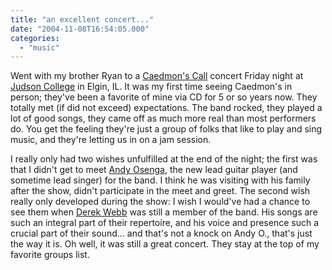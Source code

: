 ```yaml
---
title: "an excellent concert..."
date: "2004-11-08T16:54:05.000"
categories: 
  - "music"
---
```


Went with my brother Ryan to a [Caedmon's Call](http://www.caedmonscall.com) concert Friday night at [Judson College](http://www.judsoncollege.edu) in Elgin, IL. It was my first time seeing Caedmon's in person; they've been a favorite of mine via CD for 5 or so years now. They totally met (if did not exceed) expectations. The band rocked, they played a lot of good songs, they came off as much more real than most performers do. You get the feeling they're just a group of folks that like to play and sing music, and they're letting us in on a jam session.  
  
I really only had two wishes unfulfilled at the end of the night; the first was that I didn't get to meet [Andy Osenga](http://www.andrewosenga.com), the new lead guitar player (and sometime lead singer) for the band. I think he was visiting with his family after the show, didn't participate in the meet and greet. The second wish really only developed during the show: I wish I would've had a chance to see them when [Derek Webb](http://www.derekwebb.com) was still a member of the band. His songs are such an integral part of their repertoire, and his voice and presence such a crucial part of their sound... and that's not a knock on Andy O., that's just the way it is. Oh well, it was still a great concert. They stay at the top of my favorite groups list.
